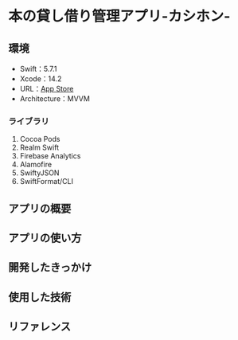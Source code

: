 # 本の貸し借り管理アプリ-カシホン-

## 環境

- Swift：5.7.1
- Xcode：14.2
- URL：[App Store](https://tech.amefure.com/) 
- Architecture：MVVM

### ライブラリ

1. Cocoa Pods
2. Realm Swift
3. Firebase Analytics
4. Alamofire
5. SwiftyJSON
6. SwiftFormat/CLI
## アプリの概要

## アプリの使い方

## 開発したきっかけ

## 使用した技術

## リファレンス
